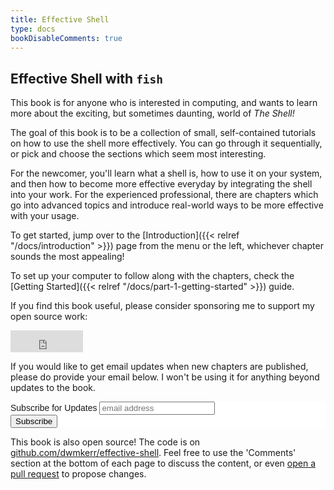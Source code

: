 ```yaml
---
title: Effective Shell
type: docs
bookDisableComments: true
---
```


## Effective Shell with `fish`

This book is for anyone who is interested in computing, and wants to learn more about the exciting, but sometimes daunting, world of _The Shell!_

The goal of this book is to be a collection of small, self-contained tutorials on how to use the shell more effectively.
You can go through it sequentially, or pick and choose the sections which seem most interesting.

For the newcomer, you'll learn what a shell is, how to use it on your system, and then how to become more effective everyday by integrating the shell into your work.
For the experienced professional, there are chapters which go into advanced topics and introduce real-world ways to be more effective with your usage.

To get started, jump over to the [Introduction]({{< relref "/docs/introduction" >}}) page from the menu or the left, whichever chapter sounds the most appealing!

To set up your computer to follow along with the chapters, check the [Getting Started]({{< relref "/docs/part-1-getting-started" >}}) guide.

If you find this book useful, please consider sponsoring me to support my open source work:

<iframe src="https://github.com/sponsors/dwmkerr/button" title="Sponsor dwmkerr" height="35" width="116" style="border: 0;"></iframe>

If you would like to get email updates when new chapters are published, please do provide your email below. I won't be using it for anything beyond updates to the book.

<!-- Begin Mailchimp Signup Form -->
<link href="//cdn-images.mailchimp.com/embedcode/horizontal-slim-10_7.css" rel="stylesheet" type="text/css">
<style type="text/css">
	#mc_embed_signup{background:#fff; clear:left; font:14px Helvetica,Arial,sans-serif; width:100%;}
	/* Add your own Mailchimp form style overrides in your site stylesheet or in this style block.
	   We recommend moving this block and the preceding CSS link to the HEAD of your HTML file. */
</style>
<div id="mc_embed_signup">
<form action="https://effective-shell.us19.list-manage.com/subscribe/post?u=eac1a082b6db34d40aaff2caf&amp;id=20c9542b27" method="post" id="mc-embedded-subscribe-form" name="mc-embedded-subscribe-form" class="validate" target="_blank" novalidate>
    <div id="mc_embed_signup_scroll">
	<label for="mce-EMAIL">Subscribe for Updates</label>
	<input type="email" value="" name="EMAIL" class="email" id="mce-EMAIL" placeholder="email address" required>
    <!-- real people should not fill this in and expect good things - do not remove this or risk form bot signups-->
    <div style="position: absolute; left: -5000px;" aria-hidden="true"><input type="text" name="b_eac1a082b6db34d40aaff2caf_20c9542b27" tabindex="-1" value=""></div>
    <div class="clear"><input type="submit" value="Subscribe" name="subscribe" id="mc-embedded-subscribe" class="button"></div>
    </div>
</form>
</div>

<!--End mc_embed_signup-->

This book is also open source! The code is on [github.com/dwmkerr/effective-shell](https://github.com/dwmkerr/effective-shell). Feel free to use the 'Comments' section at the bottom of each page to discuss the content, or even [open a pull request](https://github.com/dwmkerr/effective-shell/pulls) to propose changes.

